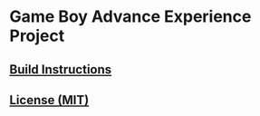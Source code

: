 # Game Boy Advance Experience Project

## [Build Instructions](./BUILD_INSTRUCTIONS.md)

## [License (MIT)](./LICENSE.md)
